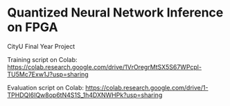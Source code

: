 # Quantized Neural Network Inference on FPGA
CityU Final Year Project

Training script on Colab: https://colab.research.google.com/drive/1VrOregrMtSX5S67WPcpl-TU5Mc7Exw1J?usp=sharing

Evaluation script on Colab: https://colab.research.google.com/drive/1-TPHDQI6IQw8op6tN4S1S_1h4DXNWHPk?usp=sharing
